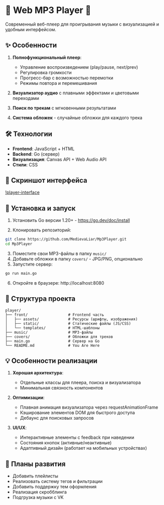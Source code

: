 # 🎵 Web MP3 Player 🎵

Современный веб-плеер для проигрывания музыки с визуализацией и удобным интерфейсом.

## ✨ Особенности

1. **Полнофункциональный плеер**:
   - Управление воспроизведением (play/pause, next/prev)
   - Регулировка громкости
   - Прогресс-бар с возможностью перемотки
   - Режимы повтора и перемешивания
1. **Визуализатор аудио** с плавными эффектами и цветовыми переходами

4. **Поиск по трекам** с мгновенными результатами
5. **Система обложек** - случайные обложки для каждого трека

## 🛠 Технологии

- **Frontend**: JavaScript + HTML
- **Backend**: Go (сервер)
- **Визуализация**: Canvas API + Web Audio API
- **Стили**: CSS

## 🎨 Скриншот интерфейса

[!player-interface](image.png)

## 🚀 Установка и запуск

1. Установить Go версии 1.20+ - https://go.dev/doc/install

2. Клонировать репозиторий:
```bash
git clone https://github.com/MedievaLiar/Mp3Player.git
cd Mp3Player
```
3. Поместите свои MP3-файлы в папку `music/`
4. Добавьте обложки в папку `covers/` - JPG/PNG, опционально
5. Запустите сервер:
```bash
go run main.go
```
6. Откройте в браузере: http://localhost:8080

## 📂 Структура проекта

```
player/
├── front/                  # Frontend часть
│   ├── assets/             # Ресурсы (шрифты, изображения)
│   ├── static/             # Статические файлы (JS/CSS)
│   └── templates/          # HTML-шаблоны
├── music/                  # MP3-файлы
├── covers/                 # Обложки для треков
├── main.go                 # Сервер на Go
└── README.md               # You Are Here
```

## 💡 Особенности реализации

1. **Хорошая архитектура**:
   - Отдельные классы для плеера, поиска и визуализатора
   - Минимальная связность компонентов

2. **Оптимизации**:
   - Плавная анимация визуализатора через requestAnimationFrame
   - Кэширование элементов DOM для быстрого доступа
   - Дебаунс для поисковых запросов

3. **UI/UX**:
   - Интерактивные элементы с feedback при наведении
   - Состояния кнопок (активные/неактивные)
   - Адаптивный дизайн (работает на мобильных устройствах)

## 🔮 Планы развития

- Добавить плейлисты
- Реализовать систему тегов и фильтрации
- Добавить поддержку тем оформления
- Реализация скробблинга
- Подгрузка музыки с VK
